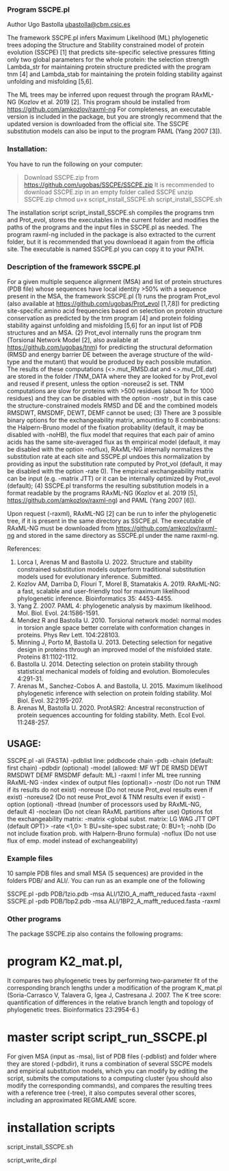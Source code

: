 ### Program SSCPE.pl 

Author Ugo Bastolla <ubastolla@cbm.csic.es>

The framework SSCPE.pl infers Maximum Likelihood (ML) phylogenetic trees adoping the Structure and Stability constrained model of protein evolution (SSCPE) [1] that predicts site-specific selective pressures fitting only two global parameters for the whole protein: the selection strength Lambda_str for maintaining protein structure predicted with the program tnm [4] and Lambda_stab for maintaining the protein folding stability against unfolding and misfolding [5,6]. 

The ML trees may be inferred upon request through the program RAxML-NG (Kozlov et al. 2019 [2]. This program should be installed from https://github.com/amkozlov/raxml-ng For completeness, an executable version is included in the package, but you are strongly recommend that the updated version is downloaded from the official site. The SSCPE substitution models can also be input to the program PAML (Yang 2007 [3]).

### Installation: 

You have to run the following on your computer:
>Download SSCPE.zip from  https://github.com/ugobas/SSCPE/SSCPE.zip
>It is recommended to download SSCPE.zip in an empty folder called SSCPE
>unzip SSCPE.zip
>chmod u+x script_install_SSCPE.sh
>script_install_SSCPE.sh

The installation script script_install_SSCPE.sh compiles the programs tnm and Prot_evol, stores the executables in the current folder and modifies the paths of the programs and the input files in SSCPE.pl as needed. The program raxml-ng included in the package is also extracted to the current folder, but it is recommended that you downloead it again from the officia site.
The executable is named SSCPE.pl you can copy it to your PATH.

### Description of the framework SSCPE.pl

For a given multiple sequence alignment (MSA) and list of protein structures (PDB file) whose sequences have local identity >50% with a sequence present in the MSA, the framework SSCPE.pl
(1) runs the program Prot_evol (also available at https://github.com/ugobas/Prot_evol [1,7,8]) for predicting site-specific amino acid frequencies based on selection on protein structure conservation as predicted by the tnm program [4] and protein folding stability against unfolding and misfolding [5,6] for an input list of PDB structures and an MSA.
(2) Prot_evol internally runs the program tnm (Torsional Network Model [2], also available at https://github.com/ugobas/tnm) for predicting the structural deformation (RMSD and energy barrier DE between the average structure of the wild-type and the mutant) that would be produced by each possible mutation. The results of these computations (<>.mut_RMSD.dat and <>.mut_DE.dat) are stored in the folder /TNM_DATA where they are looked for by Prot_evol and reused if present, unless the option -noreuse2 is set. TNM computations are slow for proteins with >500 residues (about 1h for 1000 residues) and they can be disabled with the option -nostr , but in this case the structure-constrained models RMSD and DE and the combined models RMSDWT, RMSDMF, DEWT, DEMF cannot be used;
(3) There are 3 possible binary options for the exchangeability matrix, amounting to 8 combinations: the Halpern-Bruno model of the fixation probability (default, it may be disabled with -noHB), the flux model that requires that each pair of amino acids has the same site-averaged flux as th empirical model (default, it may be disabled with the option -noflux), RAxML-NG internally normalizes the substitution rate at each site and SSCPE.pl undoes this normalization by providing as input the substitution rate computed by Prot_vol (default, it may be disabled with the option -rate 0). The empirical exchangeability matrix can be input (e.g. -matrix JTT) or it can be internally optimized by Prot_evol (default);
(4) SSCPE.pl transforms the resulting substitution models in a format readable by the programs RAxML-NG (Kozlov et al. 2019 [5], https://github.com/amkozlov/raxml-ng) and PAML (Yang 2007 [6]).

Upon request (-raxml), RAxML-NG [2] can be run to infer the phylogenetic tree, if it is present in the same directory as SSCPE.pl. The executable of RAxML-NG must be downloaded from https://github.com/amkozlov/raxml-ng and stored in the same directory as SSCPE.pl under the name raxml-ng.

References:
1. Lorca I, Arenas M and Bastolla U. 2022. Structure and stability constrained substitution models outperform traditional substitution models used for evolutionary inference. Submitted.
2. Kozlov AM, Darriba D, Flouri T, Morel B, Stamatakis A. 2019. RAxML-NG: a fast, scalable and user-friendly tool for maximum likelihood phylogenetic inference. Bioinformatics 35: 4453-4455.
3. Yang Z. 2007. PAML 4: phylogenetic analysis by maximum likelihood. Mol. Biol. Evol. 24:1586-1591.
4. Mendez R and Bastolla U. 2010. Torsional network model: normal modes in torsion angle space better correlate with conformation changes in proteins. Phys Rev Lett. 104:228103.
5. Minning J, Porto M, Bastolla U. 2013. Detecting selection for negative design in proteins through an improved model of the misfolded state. Proteins 81:1102-1112.
6. Bastolla U. 2014. Detecting selection on protein stability through statistical mechanical models of folding and evolution. Biomolecules 4:291-31.
7. Arenas M., Sanchez-Cobos A. and Bastolla, U. 2015.
Maximum likelihood phylogenetic inference with selection on protein folding stability. Mol Biol. Evol. 32:2195-207.
8. Arenas M, Bastolla U. 2020. ProtASR2: Ancestral reconstruction of protein sequences accounting for folding stability. Meth. Ecol Evol. 11:248-257.

## USAGE:

SSCPE.pl 
 -ali <MSA file> (FASTA)
 -pdblist <list of PDB files> line: pddbcode chain
 -pdb <single PDB file>
 -chain <single PDB chain> (default: first chain)
 -pdbdir <path to PDB> (optional)
 -model <MOD> (allowed: MF WT DE RMSD DEWT RMSDWT DEMF RMSDMF default: ML)
 -raxml ! infer ML tree running RAxML-NG
 -index <index of output files (optional)>
 -nostr  (Do not run TNM if its results do not exist)
 -noreuse  (Do not reuse Prot_evol results even if exist)
 -noreuse2 (Do not reuse Prot_evol & TNM results even if exist)
 -option <one line file with other RAxML options> (optional)
 -thread (number of processors used by RAxML-NG, default 4)
 -noclean (Do not clean RAxML partitions after use)
Options fot the exchangeability matrix:
 -matrix <global subst. matrix: LG WAG JTT OPT (default OPT)>
 -rate <1,0> 1: BU=site-spec subst.rate; 0: BU=1;
 -nohb   (Do not include fixation prob. with Halpern-Bruno formula)
 -noflux (Do not use flux of emp. model instead of exchangeability)

### Example files

10 sample PDB files and small MSA (5 sequences) are provided in the folders PDB/ and ALI/. You can run as an example one of the following

SSCPE.pl -pdb PDB/1zio.pdb -msa ALI/1ZIO_A_mafft_reduced.fasta -raxml
SSCPE.pl -pdb PDB/1bp2.pdb -msa ALI/1BP2_A_mafft_reduced.fasta -raxml

 ### Other programs

The package SSCPE.zip also contains the following programs:

# program K2_mat.pl, 

It compares two phylogenetic trees by performing two-parameter fit of the corresponding branch lengths under a modification of the program K_mat.pl (Soria-Carrasco V, Talavera G, Igea J, Castresana J. 2007. The K tree score: quantification of differences in the relative branch length and topology of phylogenetic trees. Bioinformatics 23:2954-6.)

# master script script_run_SSCPE.pl 

For given MSA (input as -msa), list of PDB files (-pdblist) and folder where they are stored (-pdbdir), it runs a combination of several SSCPE models and empirical substitution models, which you can modify by editing the script, submits the computations to a computing cluster (you should also modify the corresponding commands), and compares the resulting trees with a reference tree (-tree), it also computes several other scores, including an approximated REGMLAME score.

# installation scripts

script_install_SSCPE.sh

script_write_dir.pl
